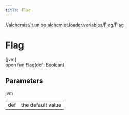 ```yaml
---
title: Flag
---
```

//[alchemist](../../../index.html)/[it.unibo.alchemist.loader.variables](../index.html)/[Flag](index.html)/[Flag](-flag.html)



# Flag



[jvm]\
open fun [Flag](-flag.html)(def: [Boolean](https://kotlinlang.org/api/latest/jvm/stdlib/kotlin/-boolean/index.html))



## Parameters


jvm

| | |
|---|---|
| def | the default value |




